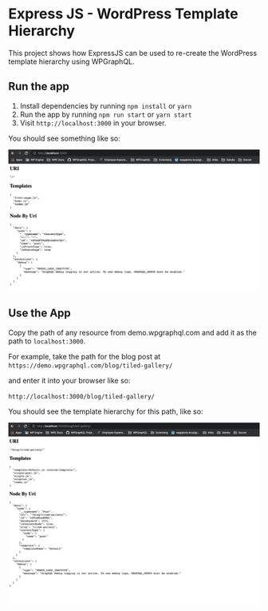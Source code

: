 # Express JS - WordPress Template Hierarchy

This project shows how ExpressJS can be used to re-create the WordPress template hierarchy using WPGraphQL.

## Run the app

1. Install dependencies by running `npm install` or `yarn`
2. Run the app by running `npm run start` or `yarn start`
3. Visit `http://localhost:3000` in your browser.

You should see something like so:

![Screenshot of the Express App](./docs/img/express-app.png)

## Use the App

Copy the path of any resource from demo.wpgraphql.com and add it as the path to `localhost:3000`.

For example, take the path for the blog post at
`https://demo.wpgraphql.com/blog/tiled-gallery/`

and enter it into your browser like so:

`http://localhost:3000/blog/tiled-gallery/`

You should see the template hierarchy for this path, like so:

![Screenshot of the Express App being used](./docs/img/usage-screenshot.png)
